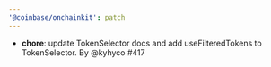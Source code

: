 ```yaml
---
'@coinbase/onchainkit': patch
---
```


- **chore**: update TokenSelector docs and add useFilteredTokens to TokenSelector. By @kyhyco #417
